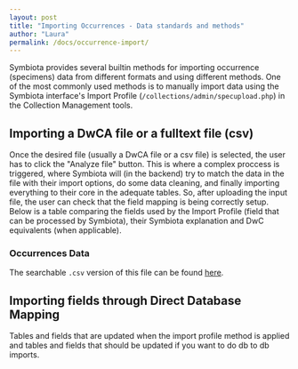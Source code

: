 ```yaml
---
layout: post
title: "Importing Occurrences - Data standards and methods"
author: "Laura"
permalink: /docs/occurrence-import/
---
```


Symbiota provides several builtin methods for importing occurrence (specimens) data from different formats and using different methods.
One of the most commonly used methods is to manually import data using the Symbiota interface's Import Profile (`/collections/admin/specupload.php`) in the Collection Management tools.


## Importing a DwCA file or a fulltext file (csv)

Once the desired file (usually a DwCA file or a csv file) is selected, the user has to click the "Analyze file" button. This is where a complex proccess is triggered, where Symbiota will (in the backend) try to match the data in the file with their import options, do some data cleaning, and finally importing everything to their core in the adequate tables. So, after uploading the input file, the user can check that the field mapping is being correctly setup. Below is a table comparing the fields used by the Import Profile (field that can be processed by Symbiota), their Symbiota explanation and DwC equivalents (when applicable).

### Occurrences Data


The searchable `.csv` version of this file can be found [here]().

## Importing fields through Direct Database Mapping

Tables and fields that are updated when the import profile method is applied and tables and fields that should be updated if you want to do db to db imports.  



<!-- Place this tag where you want the Awesome Table Widget to render -->
<div data-type="AwesomeTableView" data-viewID="-LSWcJK5mNPL6YJsAeUv"></div>

<!-- Place this within the <head> tag or just before the end of your <body> tag. -->
<script src="https://awesome-table.com/AwesomeTableInclude.js"></script>